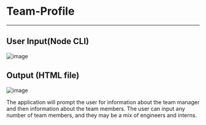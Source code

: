 # Team-Profile
-------------------
## User Input(Node CLI)
![image](https://user-images.githubusercontent.com/58674083/84503650-985d4300-ac88-11ea-866b-e7859a74acbd.png)
## Output (HTML file)
![image](https://user-images.githubusercontent.com/58674083/84503517-5b914c00-ac88-11ea-8222-5d9678035dc6.png)

The application will prompt the user for information about the team manager and then information about the team members. The user can input any number of team members, and they may be a mix of engineers and interns. 


